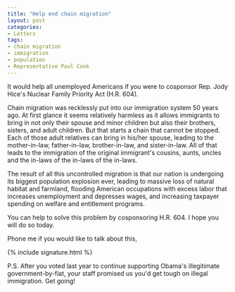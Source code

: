 ```yaml
---
title: "Help end chain migration"
layout: post
categories:
- Letters
tags:
- chain migration
- immigration
- population
- Representative Paul Cook
---
```


It would help all unemployed Americans if you were to cosponsor Rep. Jody Hice's Nuclear Family Priority Act (H.R. 604).

Chain migration was recklessly put into our immigration system 50 years ago. At first glance it seems relatively harmless as it allows immigrants to bring in not only their spouse and minor children but also their brothers, sisters, and adult children. But that starts a chain that cannot be stopped. Each of those adult relatives can bring in his/her spouse, leading to the mother-in-law, father-in-law, brother-in-law, and sister-in-law. All of that leads to the immigration of the original immigrant's cousins, aunts, uncles and the in-laws of the in-laws of the in-laws.

The result of all this uncontrolled migration is that our nation is undergoing its biggest population explosion ever, leading to massive loss of natural habitat and farmland, flooding American occupations with excess labor that increases unemployment and depresses wages, and increasing taxpayer spending on welfare and entitlement programs.

You can help to solve this problem by cosponsoring H.R. 604. I hope you will do so today.

Phone me if you would like to talk about this,

{% include signature.html %}

P.S. After you voted last year to continue supporting Obama's illegitimate government-by-fiat, your staff promised us you'd get tough on illegal immigration. Get going!
